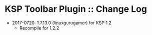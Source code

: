 # KSP Toolbar Plugin :: Change Log

* 2017-0720: 1.7.13.0 (linuxgurugamer) for KSP 1.2
	+ Recompile for 1.2.2
